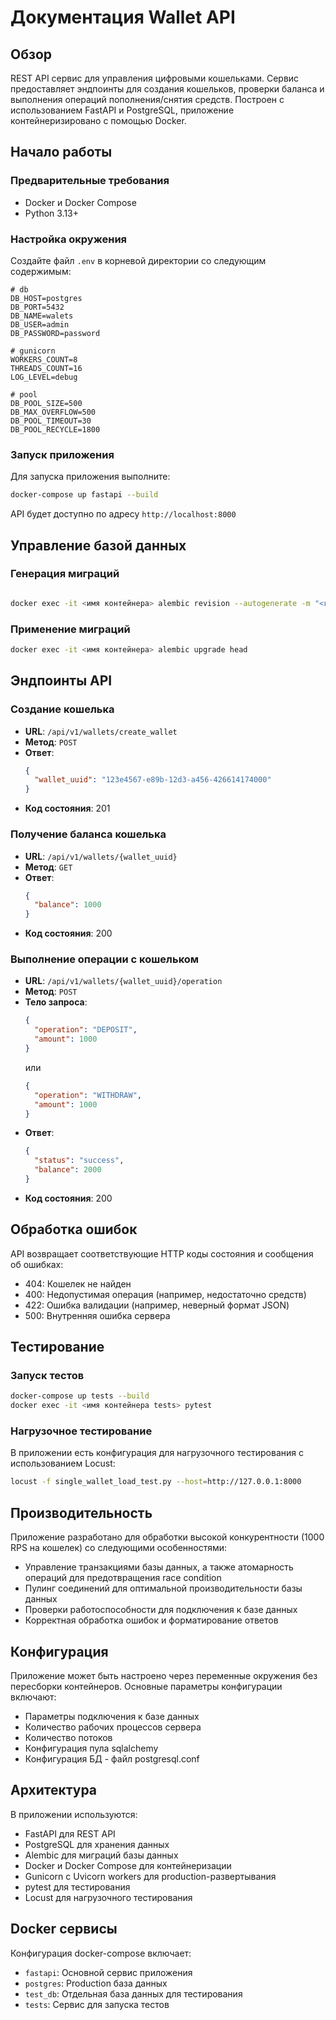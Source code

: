 # Документация Wallet API

## Обзор
REST API сервис для управления цифровыми кошельками. Сервис предоставляет эндпоинты для создания кошельков,
проверки баланса и выполнения операций пополнения/снятия средств. Построен с использованием FastAPI и PostgreSQL,
приложение контейнеризировано с помощью Docker.

## Начало работы

### Предварительные требования
- Docker и Docker Compose
- Python 3.13+

### Настройка окружения

Создайте файл `.env` в корневой директории со следующим содержимым:

```
# db
DB_HOST=postgres
DB_PORT=5432
DB_NAME=walets
DB_USER=admin
DB_PASSWORD=password

# gunicorn
WORKERS_COUNT=8
THREADS_COUNT=16
LOG_LEVEL=debug

# pool
DB_POOL_SIZE=500
DB_MAX_OVERFLOW=500
DB_POOL_TIMEOUT=30
DB_POOL_RECYCLE=1800
```

### Запуск приложения

Для запуска приложения выполните:
```bash
docker-compose up fastapi --build
```

API будет доступно по адресу `http://localhost:8000`

## Управление базой данных

### Генерация миграций
```bash

docker exec -it <имя контейнера> alembic revision --autogenerate -m "<комментарий к миграции>"
```

### Применение миграций
```bash
docker exec -it <имя контейнера> alembic upgrade head
```

## Эндпоинты API

### Создание кошелька
- **URL**: `/api/v1/wallets/create_wallet`
- **Метод**: `POST`
- **Ответ**:
  ```json
  {
    "wallet_uuid": "123e4567-e89b-12d3-a456-426614174000"
  }
  ```
- **Код состояния**: 201

### Получение баланса кошелька
- **URL**: `/api/v1/wallets/{wallet_uuid}`
- **Метод**: `GET`
- **Ответ**:
  ```json
  {
    "balance": 1000
  }
  ```
- **Код состояния**: 200

### Выполнение операции с кошельком
- **URL**: `/api/v1/wallets/{wallet_uuid}/operation`
- **Метод**: `POST`
- **Тело запроса**:
  ```json
  {
    "operation": "DEPOSIT",
    "amount": 1000
  }
  ```
  или
  ```json
  {
    "operation": "WITHDRAW",
    "amount": 1000
  }
  ```
- **Ответ**:
  ```json
  {
    "status": "success",
    "balance": 2000
  }
  ```
- **Код состояния**: 200

## Обработка ошибок

API возвращает соответствующие HTTP коды состояния и сообщения об ошибках:

- 404: Кошелек не найден
- 400: Недопустимая операция (например, недостаточно средств)
- 422: Ошибка валидации (например, неверный формат JSON)
- 500: Внутренняя ошибка сервера

## Тестирование

### Запуск тестов
```bash
docker-compose up tests --build
docker exec -it <имя контейнера tests> pytest
```

### Нагрузочное тестирование
В приложении есть конфигурация для нагрузочного тестирования с использованием Locust:
```bash
locust -f single_wallet_load_test.py --host=http://127.0.0.1:8000
```

## Производительность

Приложение разработано для обработки высокой конкурентности (1000 RPS на кошелек) со следующими особенностями:
- Управление транзакциями базы данных, а также атомарность операций для предотвращения race condition
- Пулинг соединений для оптимальной производительности базы данных
- Проверки работоспособности для подключения к базе данных
- Корректная обработка ошибок и форматирование ответов

## Конфигурация

Приложение может быть настроено через переменные окружения без пересборки контейнеров. Основные параметры конфигурации включают:
- Параметры подключения к базе данных
- Количество рабочих процессов сервера
- Количество потоков
- Конфигурация пула sqlalchemy
- Конфигурация БД - файл postgresql.conf

## Архитектура

В приложении используются:
- FastAPI для REST API
- PostgreSQL для хранения данных
- Alembic для миграций базы данных
- Docker и Docker Compose для контейнеризации
- Gunicorn с Uvicorn workers для production-развертывания
- pytest для тестирования
- Locust для нагрузочного тестирования

## Docker сервисы

Конфигурация docker-compose включает:
- `fastapi`: Основной сервис приложения
- `postgres`: Production база данных
- `test_db`: Отдельная база данных для тестирования
- `tests`: Сервис для запуска тестов
